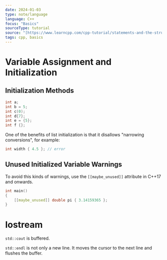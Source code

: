 ```yaml
---
date: 2024-01-03
type: note/language
language: C++
focus: "Basics"
sourceType: tutorial
source: "[https://www.learncpp.com/cpp-tutorial/statements-and-the-structure-of-a-program/](https://www.learncpp.com/cpp-tutorial/statements-and-the-structure-of-a-program/)"
tags: cpp, basics
---
```


# Variable Assignment and Initialization
## Initialization Methods

```cpp
int a;
int b = 5;
int c(0);
int d{7};
int e = {5};
int f {};
```

One of the benefits of list initialization is that it disallows "narrowing conversions", for example:

```cpp
int width { 4.5 }; // error
```

## Unused Initialized Variable Warnings

To avoid this kinds of warnings, use the `[[maybe_unused]]` attribute in C++17 and onwards.

```cpp
int main()
{
    [[maybe_unused]] double pi { 3.14159365 };
}
```

# Iostream

`std::cout` is buffered. 

`std::endl` is not only a new line. It moves the cursor to the next line and flushes the buffer.
